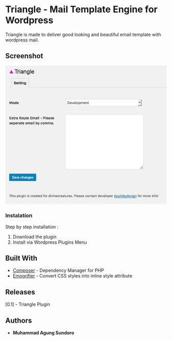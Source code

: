 # Triangle - Mail Template Engine for Wordpress

Triangle is made to deliver good looking and beautiful email template with wordpress mail.

## Screenshot

![Alt text](/assets/img/triangle.png?raw=true "Triangle Plugin")

### Instalation

Step by step installation :
1. Download the plugin <br />
2. Install via Wordpress Plugins Menu <br />

## Built With

* [Composer](https://getcomposer.org) - Dependency Manager for PHP
* [Emogrifier](https://github.com/MyIntervals/emogrifier) - Convert CSS styles into inline style attribute

## Releases

[0.1] - Triangle Plugin

## Authors

* **Muhammad Agung Sundoro**
